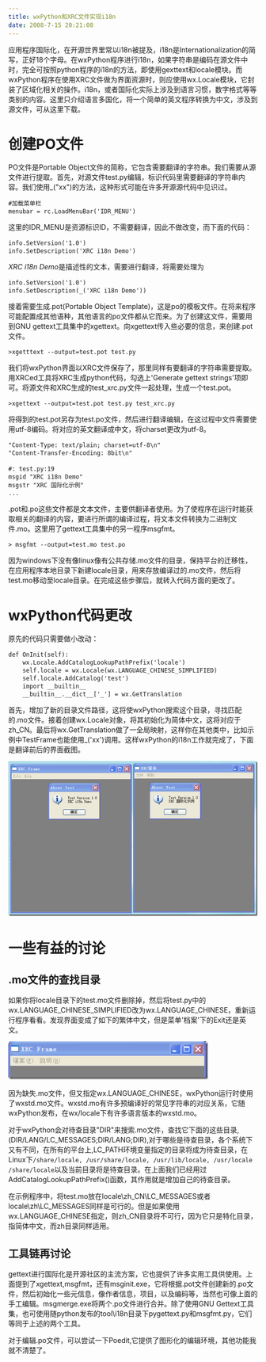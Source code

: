 ```yaml
---
title: wxPython和XRC文件实现i18n
date: 2008-7-15 20:21:08
---
```

应用程序国际化，在开源世界里常以i18n被提及，i18n是Internationalization的简写，正好18个字母。在wxPython程序进行i18n，如果字符串是编码在源文件中时，完全可按照python程序的i18n的方法，即使用gexttext和locale模块。而wxPython程序在使用XRC文件做为界面资源时，则应使用wx.Locale模块，它封装了区域化相关的操作。i18n，或者国际化实际上涉及到语言习惯，数字格式等等类别的内容。这里只介绍语言多国化，将一个简单的英文程序转换为中文，涉及到源文件，可从这里下载。

# 创建PO文件
PO文件是Portable Object文件的简称，它包含需要翻译的字符串。我们需要从源文件进行提取。首先，对源文件test.py编辑，标识代码里需要翻译的字符串内容。我们使用_("xx")的方法，这种形式可能在许多开源源代码中见识过。

```
#加载菜单栏
menubar = rc.LoadMenuBar('IDR_MENU')
```
这里的IDR_MENU是资源标识ID，不需要翻译，因此不做改变，而下面的代码：

```
info.SetVersion('1.0')
info.SetDescription('XRC i18n Demo')
```
*XRC i18n Demo*是描述性的文本，需要进行翻译，将需要处理为
```
info.SetVersion('1.0')
info.SetDescription(_('XRC i18n Demo'))
```
接着需要生成.pot(Portable Object Template)，这是po的模板文件。在将来程序可能配置成其他语种，其他语言的po文件都从它而来。为了创建这文件，需要用到GNU gettext工具集中的xgettext。向xgettext传入些必要的信息，来创建.pot文件。
```
>xgetttext --output=test.pot test.py
```
我们将wxPython界面以XRC文件保存了，那里同样有要翻译的字符串需要提取。用XRCed工具将XRC生成python代码，勾选上'Generate gettext strings'项即可。将源文件和XRC生成的test_xrc.py文件一起处理，生成一个test.pot。
```
>xgettext --output=test.pot test.py test_xrc.py
```
将得到的test.pot另存为test.po文件，然后进行翻译编辑，在这过程中文件需要使用utf-8编码。将对应的英文翻译成中文，将charset更改为utf-8。
```
"Content-Type: text/plain; charset=utf-8\n"
"Content-Transfer-Encoding: 8bit\n"

#: test.py:19
msgid "XRC i18n Demo"
msgstr "XRC 国际化示例"
...
```

.pot和.po这些文件都是文本文件，主要供翻译者使用。为了使程序在运行时能获取相关的翻译的内容，要进行所谓的编译过程，将文本文件转换为二进制文件.mo。这里用了gettext工具集中的另一程序msgfmt。

```
> msgfmt --output=test.mo test.po
```
因为windows下没有像linux像有公共存储.mo文件的目录，保持平台的迁移性，在应用程序本地目录下新建locale目录，用来存放编译过的.mo文件，然后将test.mo移动至locale目录。在完成这些步骤后，就转入代码方面的更改了。

# wxPython代码更改
原先的代码只需要做小改动：
```
def OnInit(self):
    wx.Locale.AddCatalogLookupPathPrefix('locale')
    self.locale = wx.Locale(wx.LANGUAGE_CHINESE_SIMPLIFIED)
    self.locale.AddCatalog('test')
    import __builtin__
    __builtin__.__dict__['_'] = wx.GetTranslation
```

首先，增加了新的目录文件路径，这将使wxPython搜索这个目录，寻找匹配的.mo文件。接着创建wx.Locale对象，将其初始化为简体中文，这将对应于zh_CN。最后将wx.GetTranslation做了一全局映射，这样你在其他类中，比如示例中TestFrame也能使用_('xx')调用。这样wxPython的i18n工作就完成了，下面是翻译前后的界面截图。

![](/images/wxpython_xrc_i18n_1.png)

# 一些有益的讨论
## .mo文件的查找目录

如果你将locale目录下的test.mo文件删除掉，然后将test.py中的wx.LANGUAGE_CHINESE_SIMPLIFIED改为wx.LANGUAGE_CHINESE，重新运行程序看看。发现界面变成了如下的繁体中文，但是菜单'档案'下的Exit还是英文。

![](/images/wxpython_xrc_i18n_2.png)

因为缺失.mo文件，但又指定wx.LANGUAGE_CHINESE，wxPython运行时使用了wxstd.mo文件。wxstd.mo有许多预编译好的常见字符串的对应关系，它随wxPython发布，在wx/locale下有许多语言版本的wxstd.mo。

对于wxPython会对待查目录"DIR"来搜索.mo文件，查找它下面的这些目录,(DIR/LANG/LC_MESSAGES;DIR/LANG;DIR),对于哪些是待查目录，各个系统下又有不同，在所有的平台上,LC_PATH环境变量指定的目录将成为待查目录，在Linux下`/share/locale, /usr/share/locale, /usr/lib/locale, /usr/locale /share/locale`以及当前目录将是待查目录。在上面我们已经用过AddCatalogLookupPathPrefix()函数，其作用就是增加自己的待查目录。

在示例程序中，将test.mo放在locale\zh_CN\LC_MESSAGES或者locale\zh\LC_MESSAGES同样是可行的。但是如果使用wx.LANGUAGE_CHINESE指定，则zh_CN目录将不可行，因为它只是特化目录，指简体中文，而zh目录同样适用。

## 工具链再讨论

gettext进行国际化是开源社区的主流方案，它也提供了许多实用工具供使用。上面提到了xgettext,msgfmt，还有msginit.exe，它将根据.pot文件创建新的.po文件，然后初始化一些元信息，像作者信息，项目，以及编码等，当然也可像上面的手工编辑。msgmerge.exe将两个.po文件进行合并。除了使用GNU Gettext工具集，也可使用随python发布的tool\i18n目录下pygettext.py和msgfmt.py，它们等同于上述的两个工具。

对于编辑.po文件，可以尝试一下Poedit,它提供了图形化的编辑环境，其他功能我就不清楚了。
